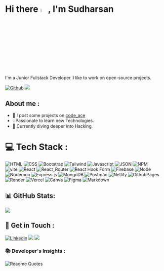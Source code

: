 # Hi there <img src="https://media.giphy.com/media/hvRJCLFzcasrR4ia7z/giphy.gif" width="5%">, I'm Sudharsan

I'm a Junior Fullstack Developer. I like to work on open-source projects.

[![Github](https://img.shields.io/github/followers/danielace1?label=Follow&style=social)](https://github.com/danielace1)
![](https://komarev.com/ghpvc/?username=danielace1&color=green)

## About me :

- 📝 I post some projects on [code_ace](https://www.instagram.com/code_ace_/)
- 💡Passionate to learn new Technologies.
- 🌱 Currently diving deeper into Hacking.

# 💻 Tech Stack :

![HTML](https://img.shields.io/badge/HTML5-E34F26?style=for-the-badge&logo=html5&logoColor=white)
![CSS](https://img.shields.io/badge/CSS3-1572B6?style=for-the-badge&logo=css3&logoColor=white)
![Bootstrap](https://img.shields.io/badge/Bootstrap-563D7C?style=for-the-badge&logo=bootstrap&logoColor=white)
![Tailwind](https://img.shields.io/badge/Tailwind_CSS-38B2AC?style=for-the-badge&logo=tailwind-css&logoColor=white)
![Javascript](https://img.shields.io/badge/JavaScript-323330?style=for-the-badge&logo=javascript&logoColor=F7DF1E)
![JSON](https://img.shields.io/badge/json-5E5C5C?style=for-the-badge&logo=json&logoColor=white)
![NPM](https://img.shields.io/badge/NPM-%23CB3837.svg?style=for-the-badge&logo=npm&logoColor=white)
![vite](https://img.shields.io/badge/Vite-B73BFE?style=for-the-badge&logo=vite&logoColor=FFD62E)
![React](https://img.shields.io/badge/React-20232A?style=for-the-badge&logo=react&logoColor=61DAFB)
![React_Router](https://img.shields.io/badge/React_Router-CA4245?style=for-the-badge&logo=react-router&logoColor=white)
![React Hook Form](https://img.shields.io/badge/React%20Hook%20Form-%23EC5990.svg?style=for-the-badge&logo=reacthookform&logoColor=white)
![Firebase](https://img.shields.io/badge/firebase-%23039BE5.svg?style=for-the-badge&logo=firebase)
![Node](https://img.shields.io/badge/Node%20js-339933?style=for-the-badge&logo=nodedotjs&logoColor=white)
![Nodemon](https://img.shields.io/badge/NODEMON-%23323330.svg?style=for-the-badge&logo=nodemon&logoColor=%BBDEAD)
![Express.js](https://img.shields.io/badge/express.js-%23404d59.svg?style=for-the-badge&logo=express&logoColor=%2361DAFB)
![MongoDB](https://img.shields.io/badge/MongoDB-%234ea94b.svg?style=for-the-badge&logo=mongodb&logoColor=white)
![Postman](https://img.shields.io/badge/Postman-FF6C37?style=for-the-badge&logo=postman&logoColor=white)
![Netlify](https://img.shields.io/badge/Netlify-020202?style=for-the-badge&logo=netlify&logoColor=blue)
![GithubPages](https://img.shields.io/badge/github%20pages-121013?style=for-the-badge&logo=github&logoColor=white)
![Render](https://img.shields.io/badge/Render-%46E3B7.svg?style=for-the-badge&logo=render&logoColor=white) ![Vercel](https://img.shields.io/badge/vercel-%23000000.svg?style=for-the-badge&logo=vercel&logoColor=white)
![Canva](https://img.shields.io/badge/Canva-%2300C4CC.svg?&style=for-the-badge&logo=Canva&logoColor=white)
![Figma](https://img.shields.io/badge/Figma-F24E1E?style=for-the-badge&logo=figma&logoColor=white)
![Markdown](https://img.shields.io/badge/markdown-%23000000.svg?style=for-the-badge&logo=markdown&logoColor=white)

## 📊 GitHub Stats:

![](https://github-readme-stats.vercel.app/api?username=danielace1&theme=dark&hide_border=false&include_all_commits=false&count_private=false)

## 🚀 Get in Touch :

[![Linkedin](https://img.shields.io/badge/-Sudharsan-blue?style=flat-square&logo=linkedin&logoColor=white&link=https://www.linkedin.com/in/sudharsan-a-b40506290/)](https://www.linkedin.com/in/sudharsan-a-b40506290/)
<a href="https://instagram.com/sudharsan_daniel" target="_blank"><img src="https://img.shields.io/badge/Instagram-%23E4405F.svg?logo=Instagram&logoColor=white" /></a>
<a href="https://twitter.com/Sudharsandaniel" target="_blank">
<img src="https://img.shields.io/badge/Twitter-333333.svg?logo=X&logoColor=white" />
</a>

### 📚 Developer's Insights :

![Readme Quotes](https://quotes-github-readme.vercel.app/api?type=horizontal&theme=dracula)
